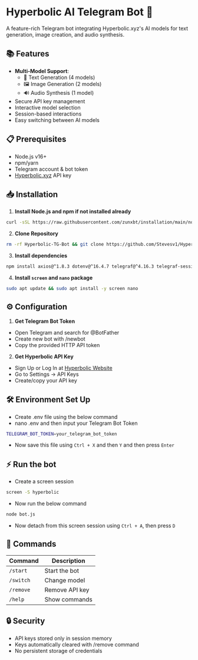 # Hyperbolic AI Telegram Bot 🤖

A feature-rich Telegram bot integrating Hyperbolic.xyz's AI models for text generation, image creation, and audio synthesis.

## 📚 Features
- **Multi-Model Support**:
  - 📝 Text Generation (4 models)
  - 🖼️ Image Generation (2 models)
  - 🔊 Audio Synthesis (1 model)
- Secure API key management
- Interactive model selection
- Session-based interactions
- Easy switching between AI models

## 📋 Prerequisites
- Node.js v16+ 
- npm/yarn
- Telegram account & bot token
- [Hyperbolic.xyz](https://hyperbolic.xyz/) API key

## 📥 Installation
1. **Install Node.js and npm if not installed already**
```bash
curl -sSL https://raw.githubusercontent.com/zunxbt/installation/main/node.sh | bash
```
2. **Clone Repository**
```bash
rm -rf Hyperbolic-TG-Bot && git clone https://github.com/Stevesv1/Hyperbolic-TG-Bot.git && cd Hyperbolic-TG-Bot
```
3. **Install dependencies**
```bash
npm install axios@^1.8.3 dotenv@^16.4.7 telegraf@^4.16.3 telegraf-session-local@^2.1.1
```

4. **Install `screen` and `nano` package**
```bash
sudo apt update && sudo apt install -y screen nano
```

## ⚙️ Configuration
1. **Get Telegram Bot Token**
- Open Telegram and search for @BotFather
- Create new bot with /newbot
- Copy the provided HTTP API token

2. **Get Hyperbolic API Key**
- Sign Up or Log In at [Hyperbolic Website](https://hyperbolic.xyz)
- Go to Settings → API Keys
- Create/copy your API key

## 🛠️ Environment Set Up
- Create .env file using the below command
- nano .env and then input your Telegram Bot Token
```bash
TELEGRAM_BOT_TOKEN=your_telegram_bot_token
```
- Now save this file using `Ctrl + X` and then `Y` and then press `Enter`

## ⚡ Run the bot
- Create a screen session
```bash
screen -S hyperbolic
```
- Now run the below command
```bash
node bot.js
```
- Now detach from this screen session using `Ctrl + A`, then press `D`

## 📜 Commands

| Command    | Description            |
|------------|------------------------|
| `/start`   | Start the bot          |
| `/switch`  | Change model           |
| `/remove`  | Remove API key         |
| `/help`    | Show commands          |

## 🔒 Security
- API keys stored only in session memory
- Keys automatically cleared with /remove command
- No persistent storage of credentials

